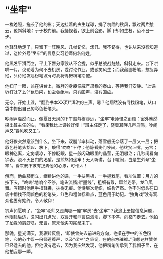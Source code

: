 # "坐牢"

一襟晚照，拖长了他的影；天边挂着的夹生煤球，携了杌陧的秋风，飘过两片愁云，他斜斜地彳亍于校门前。我凝视着，欲上前合影，脚下却如生根，迈不出一步。

他轻轻地走了，只留下一阵晚风，几帧记忆，漾开。我不记得，也许从来没有知道过，这位外号"坐牢"的信息实习老师何名何姓。

他黑发平滑而立，平上下唇分家般从不合拢，似乎总战战兢兢，斜斜走来。台下哄哄一片，议论着为何不去机房，或讨论作业，或谈笑风生；而我藏匿粉笔，想捉弄他，只待他发现粉笔没有时我将再把粉笔给他。

他扫了一眼，站在讲台上，微胖的身躯像威严肃穆的泰山，等待我们安静。"上课铃打过了么?"他质问，如空谷绝响，只有回声，没有回应。

无奈，开始上课，"翻到书本XX页!"浑洪的三声。嗯？他居然没有寻找粉笔，从口袋中掏出自己的彩色粉笔头。

吵闹声戛然而止，像夏日无风的下午般静穆渺远，“坐牢”老师怪之而顾：窗外蓦然探出班主任的头，“看来我比上课铃好使！”班主任走了，随着耳畔几声鸟鸣，吵闹声又“春风吹又生”。

他好像突然意识到什么，坐下来，双腿节率抖动，落雪般无奈落了一层又一层；把彩色粉笔头拾起、放下，敲得"咚咚"不停；他静看我们吵闹，他终抿上嘴，无言；眼神迷离，定向凄凉，不停眨眼，星一般闪动眼里的晶莹，无泪啜泣；几秒间看向钟表，浇不灭出门的渴望。是煎熬如坐牢！无人听讲，台下喧闹，由是生外号"坐牢"。看来我不该有捉弄他的心思，可怜人！

俄而，他曲膝而立，继续讲他的课，一手扶黑板，一手握粉笔，看准位置；用力的按下去，"咚咚"地响个不停，笔头流畅出“墨线”，粗细有致，牵丝连带，龙飞凤舞。写错时他用手指轻拂，抹得无痕。他恃层次组织，结构俨然。他不时低头在口袋中翻找不同颜色的粉笔头，红色和粗体标重点，蓝色用于助记。“独角戏”没有观众也要有始终，令人敬仰！

铃声如愿响了，“坐牢”老师又走向哪一座“牢房”去“坐牢”？我追上去提信息问题，他眼镜后边，忽闪出几点光，双唇开和间言语滔滔，脚下不停，向校门走去。他拍了拍我的肩膀叹，无言。原来他实习期结束了。

那晚，星光满天，我辗转反侧，“即使曾失去前进的方向，他攥在手中的五色粉笔，和他心中那一份师道尊严，以及"坐牢"之坚韧，在他前方璀璨。”我想这样赞美已经远去的他。但他没有远去，因为我突然发现，他把粉笔传承到了我帽子里，在他拍我那一瞬。